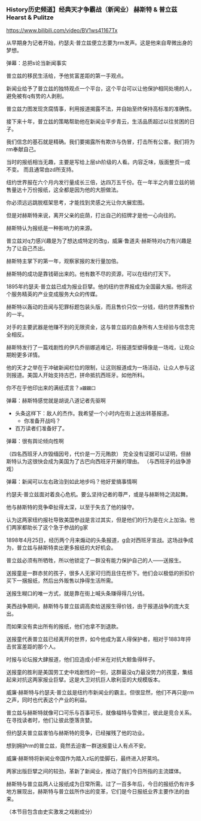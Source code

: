 ### History历史频道】经典天才争霸战（新闻业） 赫斯特 & 普立茲 Hearst & Pulitze
https://www.bilibili.com/video/BV1ws41167Tx

从早期身为记者开始，约瑟夫·普立兹便立志要为rm发声。这是他来自卑微出身的梦想。

弹幕：总把s论当新闻事实

普立兹的移民生活给，予他贫富差距的第一手观点。

新闻业给予了普立兹的独特观点一个平台，这个平台可以让他保护相同处境的人，避免被有q有势的人剥削。

普立兹力图发现贪腐情事，利用报道揭露不法，并自始至终保持高标准的准确性。

接下来十年，普立兹的策略帮助他在新闻业平步青云，生活品质超过以往贫困的日子。

我们信念的基石就是精确。我们要揭露所有欺诈与伪冒，打击所有公害。我们将为rm奉献自己。

当时的报纸相当无趣，主要是写给上层sh阶级的人看。内容乏味，版面整页一成不变。
而且通常由zd所支持。

纽约世界报在六个月内发行量成长三倍，达四万五千份。在一年半之内普立兹的销售量达十万份报纸，这全都是因为他的大胆做法。

你必须远远跳脱框架思考，才能找到灵感之光让你大展宏图。

但是对赫斯特来说，离开父亲的庇荫，打出自己的招牌才是他一心向往的。

赫斯特认为报纸是一种影响力的来源。

普立兹对q力感兴趣是为了想达成特定的改g，威廉·鲁道夫·赫斯特对q力有兴趣是为了让自己杰出。

赫斯特主掌下的第一年，观察家报的发行量加倍。

赫斯特的成功是靠钱砸出来的。他有数不尽的资源，可以在纽约打天下。

1895年约瑟夫·普立兹已成为报业巨擘。他的纽约世界报成为全国最大报。他将这个服务精英的产业变成服务大众的传媒。

赫斯特以轰动的丑闻与犯罪标题包装头版，而且售价只仅一分钱，纽约世界报售价的一半。

对手的主要武器是他赚不到的无限资金，这与普立兹的自身所有人生经验与信念完全相反。

赫斯特发行了一篇戏剧性的伊凡乔丽娜逃难记，将报道型塑得像是一场戏，让观众期盼更多详情。

他的天才之举在于冲破新闻栏位的限制，让这则报道成为一场活动，让众人参与这则报道。美国人开始支持古巴，拼命抵抗西班牙。如他所料。

你不在乎他印出来的满纸谎言？`a龖龖囗`

弹幕：赫斯特感觉就是胡说八道记者先驱啊

- 头条这样下：敌人的杰作。我希望一个小时内在街上送出转基报道。
  - 你准备开战吗？
- 百万读者们准备好了。

弹幕：很有舆论倾向性啊

（四名西班牙人炸毁缅因号，代价是一万元贿款）
完全没有证据可以证明，但赫斯特认为这很快会成为美国为了古巴向西班牙开展的理由。
（与西班牙的战争游戏）

弹幕：新闻可以左右政治到如此地步吗？他好爱搞事情啊

约瑟夫·普立兹面对着良心危机。要么坚持记者的尊严，或是与赫斯特之流起舞。

他与赫斯特的竞争牵扯得太深，以至于失去了他的操守。

认为这两家纽约报社导致美国参战是言过其实，但是他们的行为是在火上加油。他们两家都助长了这个急于参战的g家

1898年4月25日，经历两个月来煽动的头条报道，g会对西班牙宣战。这场战争成为，普立兹与赫斯特卖出更多报纸的大好机会。

普立兹必须有所牺牲，所以他锁定了一群没有能力保护自己的人——送报生。

送报童是一群赤贫的孩子，很多人无家可归而且住在桥下。他们会以极低的折扣价买下一捆报纸，然后出外贩售以挣得生活所需。

送报生糊口的唯一方式，就是靠在街上喊头条赚得得几分钱。

美西战争期间，赫斯特与普立兹调高卖给送报生得价钱，由于报道战争的庞大支出。

而如果没有卖出所有的报纸，他们也拿不到退款。

送报童代表普立兹已经离开的世界，如今他成为富人得保护者，相对于1883年抨击贫富差距的那个人。

时报与论坛报大肆报道，他们应造成小虾米在对抗大鲸鱼得样子。

送报童的胜利是美国劳工史中戏剧性的一刻，这群最没q力最没势力的孩童，集结起来对抗这两家报业巨擘。这是大卫对抗巨人歌利亚的大规模版本。

威廉·赫斯特与约瑟夫·普立兹是纽约市新闻业的霸主。但很显然，他们不再只是rm之声，同时也代表这个产业的利益。

普立兹与赫斯特就像可口可乐与百事可乐，就像福特与雪佛兰，彼此是竞合关系。在寻找读者时，他们让彼此堕落贪婪。

但约瑟夫普立兹害怕与赫斯特的竞争，已经摧残了他的功业。

想到拥护rm的普立兹，竟然去迫害一群送报童让人有点不安。

威廉·赫斯特将新闻业帝国作为踏入z坛的垫脚石，最终进入好莱坞。

两家出版巨擘之间的较劲，革新了新闻业，推动了我们今日所指的主流媒体。

赫斯特与普立兹两人让报纸成为日常所需。过了一百多年后，今日的报纸仍有许多地方展现出，赫斯特与普立兹所作出的变革，它们是今日报纸业界主要作法的由来。

（本节目包含由史实激发之戏剧成分）
